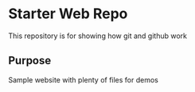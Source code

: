 # Starter Web Repo

This repository is for showing how git and github work

## Purpose 

Sample website with plenty of files for demos
